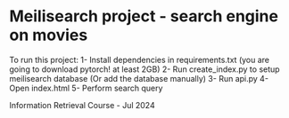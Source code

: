 # Meilisearch project - search engine on movies

To run this project:
1- Install dependencies in requirements.txt (you are going to download pytorch! at least 2GB)
2- Run create_index.py to setup meilisearch database (Or add the database manually)
3- Run api.py
4- Open index.html
5- Perform search query

Information Retrieval Course - Jul 2024
